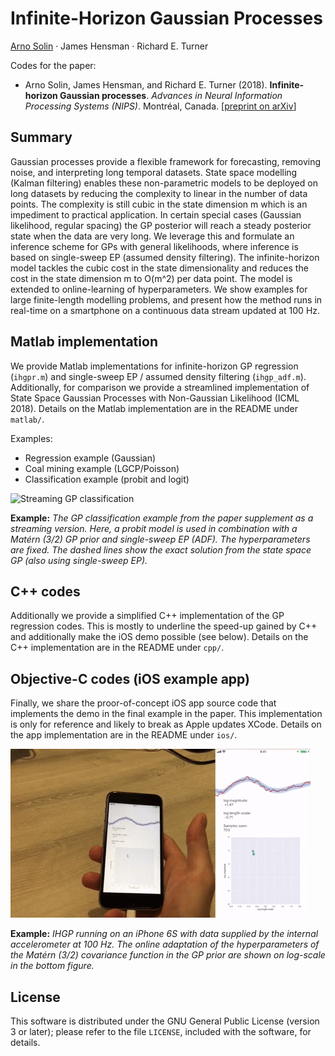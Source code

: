 # Infinite-Horizon Gaussian Processes

[Arno Solin](http://arno.solin.fi) · James Hensman · Richard E. Turner

Codes for the paper:

* Arno Solin, James Hensman, and Richard E. Turner (2018). **Infinite-horizon Gaussian processes**. *Advances in Neural Information Processing Systems (NIPS)*. Montréal, Canada. [[preprint on arXiv](https://arxiv.org/abs/1811.06588)]

## Summary

Gaussian processes provide a flexible framework for forecasting, removing noise, and interpreting long temporal datasets. State space modelling (Kalman filtering) enables these non-parametric models to be deployed on long datasets by reducing the complexity to linear in the number of data points. The complexity is still cubic in the state dimension m which is an impediment to practical application. In certain special cases (Gaussian likelihood, regular spacing) the GP posterior will reach a steady posterior state when the data are very long. We leverage this and formulate an inference scheme for GPs with general likelihoods, where inference is based on single-sweep EP (assumed density filtering). The infinite-horizon model tackles the cubic cost in the state dimensionality and reduces the cost in the state dimension m to O(m^2) per data point. The model is extended to online-learning of hyperparameters. We show examples for large finite-length modelling problems, and present how the method runs in real-time on a smartphone on a continuous data stream updated at 100 Hz.

## Matlab implementation

We provide Matlab implementations for infinite-horizon GP regression (`ihgpr.m`) and single-sweep EP / assumed density filtering (`ihgp_adf.m`). Additionally, for comparison we provide a streamlined implementation of State Space Gaussian Processes with Non-Gaussian Likelihood (ICML 2018). Details on the Matlab implementation are in the README under `matlab/`.

Examples:
* Regression example (Gaussian)
* Coal mining example (LGCP/Poisson)
* Classification example (probit and logit)

![Streaming GP classification](./matlab/classification/ihgp-classification-probit-matern.gif)

**Example:** *The GP classification example from the paper supplement as a streaming version. Here, a probit model is used in combination with a Matérn (3/2) GP prior and single-sweep EP (ADF). The hyperparameters are fixed. The dashed lines show the exact solution from the state space GP (also using single-sweep EP).*

## C++ codes

Additionally we provide a simplified C++ implementation of the GP regression codes. This is mostly to underline the speed-up gained by C++ and additionally make the iOS demo possible (see below). Details on the C++ implementation are in the README under `cpp/`.

## Objective-C codes (iOS example app)

Finally, we share the proor-of-concept iOS app source code that implements the demo in the final example in the paper. This implementation is only for reference and likely to break as Apple updates XCode. Details on the app implementation are in the README under `ios/`.

![iOS online estimation](./ios/ios.gif)

**Example:** *IHGP running on an iPhone 6S with data supplied by the internal accelerometer at 100 Hz. The online adaptation of the hyperparameters of the Matérn (3/2) covariance function in the GP prior are shown on log-scale in the bottom figure.*

## License

This software is distributed under the GNU General Public License (version 3 or later); please refer to the file `LICENSE`, included with the software, for details.
